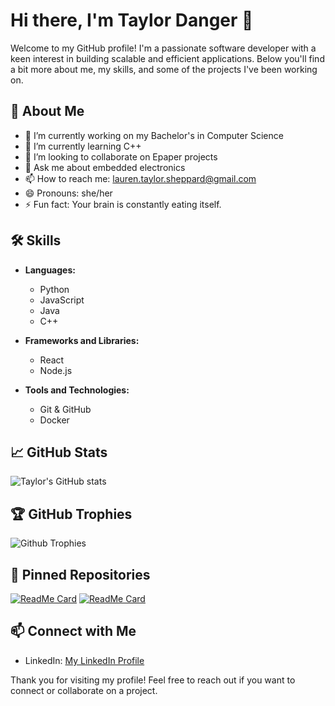 # Hi there, I'm Taylor Danger 👋

Welcome to my GitHub profile! I'm a passionate software developer with a keen interest in building scalable and efficient applications. Below you'll find a bit more about me, my skills, and some of the projects I've been working on.

## 🚀 About Me

- 🔭 I’m currently working on my Bachelor's in Computer Science 
- 🌱 I’m currently learning C++
- 👯 I’m looking to collaborate on Epaper projects
- 💬 Ask me about embedded electronics
- 📫 How to reach me: lauren.taylor.sheppard@gmail.com
- 😄 Pronouns: she/her
- ⚡ Fun fact: Your brain is constantly eating itself.

## 🛠️ Skills

- **Languages:**
  - Python
  - JavaScript
  - Java
  - C++

- **Frameworks and Libraries:**
  - React
  - Node.js

- **Tools and Technologies:**
  - Git & GitHub
  - Docker
    
## 📈 GitHub Stats

![Taylor's GitHub stats](https://github-readme-stats.vercel.app/api?username=taylordanger&show_icons=true&theme=radical)

## 🏆 GitHub Trophies

![Github Trophies](https://github-profile-trophy.vercel.app/?username=taylordanger&theme=radical)

## 📌 Pinned Repositories

[![ReadMe Card](https://github-readme-stats.vercel.app/api/pin/?username=taylordanger&repo=ESP32-Virtualpet&theme=radical)](https://github.com/taylordanger/ESP32-Virtualpet)
[![ReadMe Card](https://github-readme-stats.vercel.app/api/pin/?username=taylordanger&repo=GxEPD-Multiple-Epaper-Screen-Example&theme=radical)](https://github.com/taylordanger/GxEPD-Multiple-Epaper-Screen-Example)

## 📫 Connect with Me

- LinkedIn: [My LinkedIn Profile](https://www.linkedin.com/in/taylorsheppard/)

Thank you for visiting my profile! Feel free to reach out if you want to connect or collaborate on a project.
